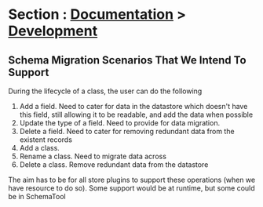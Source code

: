<head><title>Schema Migration</title></head>

# Section : [Documentation](../index.html) > [Development](index.html)

## Schema Migration Scenarios That We Intend To Support

During the lifecycle of a class, the user can do the following

1. Add a field. Need to cater for data in the datastore which doesn't have this field, still allowing it to be readable, and add the data when possible
2. Update the type of a field. Need to provide for data migration.
3. Delete a field. Need to cater for removing redundant data from the existent records
4. Add a class.
5. Rename a class. Need to migrate data across
6. Delete a class. Remove redundant data from the datastore

The aim has to be for all store plugins to support these operations (when we have resource to do so). Some support would be at runtime, but some could be in SchemaTool
